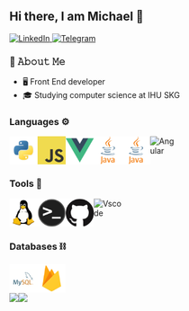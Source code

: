 ## Hi there, I am Michael 👋

<p align="left">
  <a href="https://www.linkedin.com/in/michael-theocharis-188192134/" target="_blank">
    <img src="https://img.shields.io/badge/linkedin-%230077B5.svg?&style=for-the-badge&logo=linkedin&logoColor=white&color=071A2C" alt="LinkedIn"/>
  </a>
  <a href="https://t.me/michaeltheochar" target="_blank">
    <img src="https://img.shields.io/badge/telegram-%2312100E.svg?&style=for-the-badge&logo=medium&logoColor=white&color=071A2C" alt="Telegram"/>
  </a>
</p>

<!-- ![](https://komarev.com/ghpvc/?username=michaeltheo&style=flat-square&label=PROFILE+VIEWS) -->


### :book: 𝙰𝚋𝚘𝚞𝚝 𝙼𝚎

- 🖥 Front End developer
- 🎓 Studying computer science at IHU SKG
  <br/>

### Languages :gear:

<!-- Python Image -->
<img align="left" alt="Python" width="50px" src="https://raw.githubusercontent.com/github/explore/80688e429a7d4ef2fca1e82350fe8e3517d3494d/topics/python/python.png" />
<!-- Javascript Image -->
<img align="left" alt="Javascript" width="50px" src="https://raw.githubusercontent.com/github/explore/80688e429a7d4ef2fca1e82350fe8e3517d3494d/topics/javascript/javascript.png" />
<!-- Vue Image -->
<img align="left" alt="React" width="50px" src="https://raw.githubusercontent.com/github/explore/80688e429a7d4ef2fca1e82350fe8e3517d3494d/topics/vue/vue.png" />
<!-- Java Image -->
<img align="left" alt="Java"  width="50px" src="https://raw.githubusercontent.com/github/explore/80688e429a7d4ef2fca1e82350fe8e3517d3494d/topics/java/java.png" />
<!-- TypeScipt Image -->
<img align="left" alt="TypeScript"  width="50px" src="https://raw.githubusercontent.com/github/explore/80688e429a7d4ef2fca1e82350fe8e3517d3494d/topics/java/java.png" />
<!-- Angular -->
<img align="left" alt="Angular"  width="50px" src="https://icon2.cleanpng.com/20180421/xew/kisspng-web-development-angularjs-javascript-node-js-angular-5adb17c24a2c40.3687193215243079063038.jpg" />

<br/>
<br/>
<br/>

### Tools :wrench:

<img align="left" alt="Terminal" width="50px" src="https://raw.githubusercontent.com/github/explore/80688e429a7d4ef2fca1e82350fe8e3517d3494d/topics/linux/linux.png" />
<!-- Terminal Image -->
<img align="left" alt="Terminal"  width="50px" src="https://raw.githubusercontent.com/github/explore/d92924b1d925bb134e308bd29c9de6c302ed3beb/topics/terminal/terminal.png" />
<!-- GitHub Image -->
<img align="left" alt="GitHub" width="50px" src="https://raw.githubusercontent.com/github/explore/78df643247d429f6cc873026c0622819ad797942/topics/github/github.png" />

<!-- Vscode Image -->
<img align="left" alt="Vscode" width="50px" src="https://upload.wikimedia.org/wikipedia/commons/thumb/9/9a/Visual_Studio_Code_1.35_icon.svg/512px-Visual_Studio_Code_1.35_icon.svg.png" />

<br/>
<br/>
<br/>

### Databases :chains:

<!-- MySQL Image -->
<img align="left" alt="MySQL" width="50px" src="https://raw.githubusercontent.com/github/explore/80688e429a7d4ef2fca1e82350fe8e3517d3494d/topics/mysql/mysql.png" />
<!-- Firebase Image -->
<img align="left" alt="Firebase" width="50px" src="https://raw.githubusercontent.com/github/explore/80688e429a7d4ef2fca1e82350fe8e3517d3494d/topics/firebase/firebase.png" />
<br/>
<br/>
<br/>

<div>
<img align="rigth" src="https://github-readme-stats.vercel.app/api/top-langs/?username=michaeltheo&layout=compact" />
<img align="left" src="https://github-readme-stats.vercel.app/api?username=michaeltheo&show_icons=true&hide_border=true&&count_private=true&include_all_commits=true" />
<div/>
